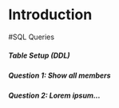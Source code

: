 # Introduction

#SQL Queries

##### Table Setup (DDL)

##### Question 1: Show all members



##### Question 2: Lorem ipsum...



